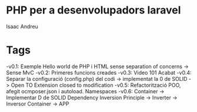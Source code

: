 # PHP per a desenvolupadors laravel

Isaac Andreu

# Tags

-v0.1: Exemple Hello world de PHP i HTML sense separation of concerns -> Sense MvC 
-v0.2: Primeres funcions creades 
-v0.3: Video 101 Acabat 
-v0.4: Separar la configuració (config.php) del codi -> implementat la 0 de SOLID -> Open TO Extension closed to modification
-v0.5: Refactorització POO, afegit ocmposer.json i autoload. Namespaces
-v0.6: Container -> Implementar D de SOLID Dependency Inversion Principle -> Inverter -> Inversor Container -> APP
